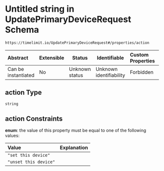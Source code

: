 # Untitled string in UpdatePrimaryDeviceRequest Schema

```txt
https://timelimit.io/UpdatePrimaryDeviceRequest#/properties/action
```




| Abstract            | Extensible | Status         | Identifiable            | Custom Properties | Additional Properties | Access Restrictions | Defined In                                                                                                |
| :------------------ | ---------- | -------------- | ----------------------- | :---------------- | --------------------- | ------------------- | --------------------------------------------------------------------------------------------------------- |
| Can be instantiated | No         | Unknown status | Unknown identifiability | Forbidden         | Allowed               | none                | [UpdatePrimaryDeviceRequest.schema.json\*](UpdatePrimaryDeviceRequest.schema.json "open original schema") |

## action Type

`string`

## action Constraints

**enum**: the value of this property must be equal to one of the following values:

| Value                 | Explanation |
| :-------------------- | ----------- |
| `"set this device"`   |             |
| `"unset this device"` |             |
